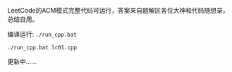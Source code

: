 LeetCode的ACM模式完整代码可运行，答案来自题解区各位大神和代码随想录，总结自用。

编译运行: `./run_cpp.bat`

```
./run_cpp.bat lc01.cpp
```

更新中......